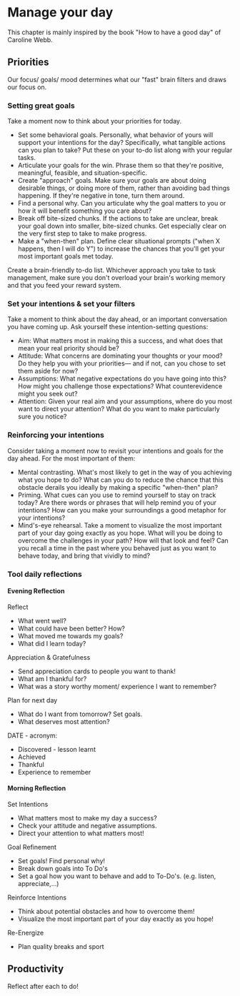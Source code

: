 # Manage your day

This chapter is mainly inspired by the book "How to have a good day" of Caroline Webb.

## Priorities

Our focus/ goals/ mood determines what our "fast" brain filters and draws our focus on.

### Setting great goals

Take a moment now to think about your priorities for today.

* Set some behavioral goals. Personally, what behavior of yours will support your intentions for the day? Specifically, what tangible actions can you plan to take? Put these on your to-do list along with your regular tasks.
* Articulate your goals for the win. Phrase them so that they're positive, meaningful, feasible, and situation-specific.
* Create "approach" goals. Make sure your goals are about doing desirable things, or doing more of them, rather than avoiding bad things happening. If they're negative in tone, turn them around.
* Find a personal why. Can you articulate why the goal matters to you or how it will benefit something you care about?
* Break off bite-sized chunks. If the actions to take are unclear, break your goal down into smaller, bite-sized chunks. Get especially clear on the very first step to take to make progress.
* Make a "when-then" plan. Define clear situational prompts ("when X happens, then I will do Y") to increase the chances that you'll get your most important goals met today.

Create a brain-friendly to-do list. Whichever approach you take to task management, make sure you don't overload your brain's working memory and that you feed your reward system.

### Set your intentions & set your filters

Take a moment to think about the day ahead, or an important conversation you have coming up. Ask yourself these intention-setting questions:

* Aim: What matters most in making this a success, and what does that mean your real priority should be?
* Attitude: What concerns are dominating your thoughts or your mood? Do they help you with your priorities— and if not, can you chose to set them aside for now?
* Assumptions: What negative expectations do you have going into this? How might you challenge those expectations? What counterevidence might you seek out?
* Attention: Given your real aim and your assumptions, where do you most want to direct your attention? What do you want to make particularly sure you notice?

### Reinforcing your intentions

Consider taking a moment now to revisit your intentions and goals for the day ahead. For the most important of them:

* Mental contrasting. What's most likely to get in the way of you achieving what you hope to do? What can you do to reduce the chance that this obstacle derails you ideally by making a specific "when-then" plan?
* Priming. What cues can you use to remind yourself to stay on track today? Are there words or phrases that will help remind you of your intentions? How can you make your surroundings a good metaphor for your intentions?
* Mind's-eye rehearsal. Take a moment to visualize the most important part of your day going exactly as you hope. What will you be doing to overcome the challenges in your path? How will that look and feel? Can you recall a time in the past where you behaved just as you want to behave today, and bring that vividly to mind?

### Tool daily reflections

#### Evening Reflection

Reflect

* What went well? 
* What could have been better? How?
* What moved me towards my goals?
* What did I learn today?

Appreciation & Gratefulness

* Send appreciation cards to people you want to thank!
* What am I thankful for?
* What was a story worthy moment/ experience I want to remember?

Plan for next day

* What do I want from tomorrow? Set goals.
* What deserves most attention?

DATE - acronym:

* Discovered - lesson learnt
* Achieved
* Thankful
* Experience to remember

#### Morning Reflection

Set Intentions

* What matters most to make my day a success?
* Check your attitude and negative assumptions.
* Direct your attention to what matters most!

Goal Refinement

* Set goals! Find personal why!
* Break down goals into To Do's
* Set a goal how you want to behave and add to To-Do's. (e.g. listen, appreciate,...)

Reinforce Intentions

* Think about potential obstacles and how to overcome them!
* Visualize the most important part of your day exactly as you hope!

Re-Energize

* Plan quality breaks and sport

## Productivity

Reflect after each to do!

